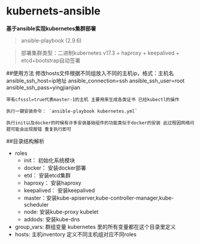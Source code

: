 # kubernets-ansible

**基于ansible实现kubernetes集群部署**
>ansible-playbook (2.9.6)

>部署集群类型：二进制kubernetes v17.3 + haproxy + keepalived + etcd+bootstrap自动签署

##使用方法
    修改hosts文件根据不同组放入不同的主机ip，格式：主机名 ansible_ssh_host=ip地址 ansible_connection=ssh ansible_ssh_user=root ansible_ssh_pass=yingjianjian

    带有cfsssl=true代表master-1的主机 主要用来生成各类证书 已经kubectl的操作

    执行一键安装命令： `ansible-playbook kubernetes.yml`

    执行init以及docker的时候有许多安装基础组件的功能类似于docker的安装 此过程因网络问题可能会出现报错 重复执行即可

##目录结构解析

+ roles
   + init：   初始化系统模块
   + docker： 安装docker部署
   + etd：  安装etcd集群
   + haproxy： 安装haproxy
   + keepalived： 安装keepalived
   + master：安装kube-apiserver,kube-controller-manager,kube-scheduler
   + node: 安装kube-proxy kubelet
   + addods: 安装kube-dns
+ group_vars:  群组变量  kubernetes 里的所有变量都在这个目录里定义
+ hosts: 主机inventory  定义不同主机组对应不同roles
